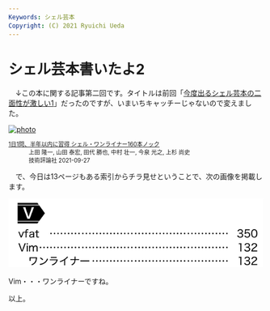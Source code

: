 ```yaml
---
Keywords: シェル芸本
Copyright: (C) 2021 Ryuichi Ueda
---
```


# シェル芸本書いたよ2

　↓この本に関する記事第二回です。タイトルは前回「[今度出るシェル芸本の二面性が激しい1](/?post=20210902)」だったのですが、いまいちキャッチーじゃないので変えました。

<div class="card">
  <div class="row no-gutters">
    <div class="col-md-2">
      <a class="item url" href="https://www.amazon.co.jp/dp/4297122677?tag=ryuichiueda-22&linkCode=ogi&th=1&psc=1"><img src="https://m.media-amazon.com/images/I/51F6w9FoosL._SL500_.jpg" width="395" alt="photo"></a>
    </div>
    <div class="col-md-10">
      <div class="card-body">
        <dl class="fn" style="font-size:80%">
          <dt><a href="https://www.amazon.co.jp/dp/4297122677?tag=ryuichiueda-22&linkCode=ogi&th=1&psc=1">1日1問、半年以内に習得 シェル・ワンライナー160本ノック</a></dt>
          <dd>上田 隆一, 山田 泰宏, 田代 勝也, 中村 壮一, 今泉 光之, 上杉 尚史</dd>
          <dd>技術評論社 2021-09-27</dd>
        </dl>
      </div>
    </div>
  </div>
</div>

　で、今日は13ページもある索引からチラ見せということで、次の画像を掲載します。


![](index_v.png)


Vim・・・ワンライナーですね。



以上。
